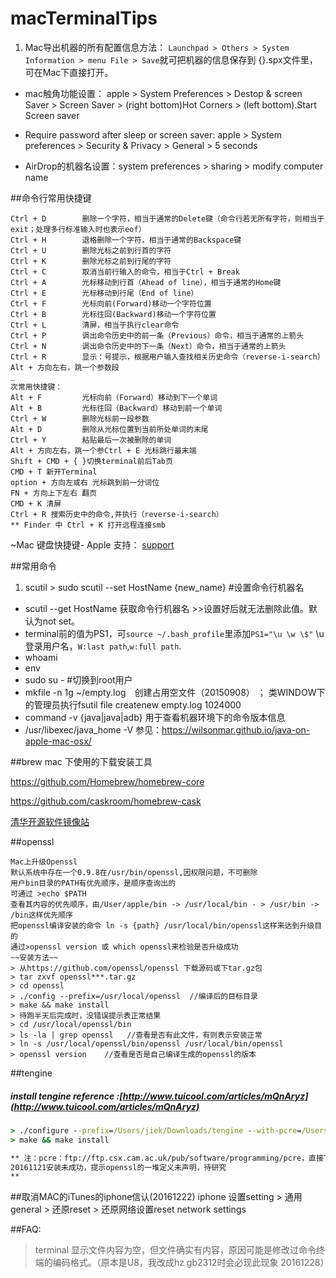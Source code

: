 # macTerminalTips

1. Mac导出机器的所有配置信息方法： `Launchpad > Others > System Information > menu File > Save`就可把机器的信息保存到 {}.spx文件里，可在Mac下直接打开。

+ mac触角功能设置： apple > System Preferences > Destop & screen Saver > Screen Saver > (right bottom)Hot Corners > (left bottom).Start Screen saver

+ Require password after sleep or screen saver:  apple > System preferences > Security & Privacy > General > 5 seconds

+ AirDrop的机器名设置：system preferences > sharing > modify computer name

##命令行常用快捷键
```text
Ctrl + D        删除一个字符，相当于通常的Delete键（命令行若无所有字符，则相当于exit；处理多行标准输入时也表示eof）
Ctrl + H        退格删除一个字符，相当于通常的Backspace键
Ctrl + U        删除光标之前到行首的字符
Ctrl + K        删除光标之前到行尾的字符
Ctrl + C        取消当前行输入的命令，相当于Ctrl + Break
Ctrl + A        光标移动到行首（Ahead of line），相当于通常的Home键
Ctrl + E        光标移动到行尾（End of line）
Ctrl + F        光标向前(Forward)移动一个字符位置
Ctrl + B        光标往回(Backward)移动一个字符位置
Ctrl + L        清屏，相当于执行clear命令
Ctrl + P        调出命令历史中的前一条（Previous）命令，相当于通常的上箭头
Ctrl + N        调出命令历史中的下一条（Next）命令，相当于通常的上箭头
Ctrl + R        显示：号提示，根据用户输入查找相关历史命令（reverse-i-search）
Alt + 方向左右，跳一个参数段
_
次常用快捷键：
Alt + F         光标向前（Forward）移动到下一个单词
Alt + B         光标往回（Backward）移动到前一个单词
Ctrl + W        删除光标前一段参数
Alt + D         删除从光标位置到当前所处单词的末尾
Ctrl + Y        粘贴最后一次被删除的单词  
Alt + 方向左右，跳一个参Ctrl + E 光标跳行最末端
Shift + CMD + { }切换terminal前后Tab页
CMD + T 新开Terminal
option + 方向左或右 光标跳到前一分词位
FN + 方向上下左右 翻页
CMD + K 清屏
Ctrl + R 搜索历史中的命令,并执行（reverse-i-search）
** Finder 中 Ctrl + K 打开远程连接smb
```
~Mac 键盘快捷键- Apple 支持： [support](https://support.apple.com/zh-cn/HT201236)

##常用命令
  
  1. scutil > sudo scutil --set HostName {new_name} #设置命令行机器名
  + scutil --get HostName 获取命令行机器名 >>设置好后就无法删除此值。默认为not set。
  + terminal前的值为PS1，可`source ~/.bash_profile`里添加`PS1="\u \w \$"`
     \u登录用户名，`W:last path`,`w:full path`.
  + whoami
  + env
  + sudo su - #切换到root用户
  + mkfile -n 1g ~/empty.log　创建占用空文件（20150908）
    ； 类WINDOW下的管理员执行fsutil file createnew empty.log 1024000
  + command -v {java|java|adb} 用于查看机器环境下的命令版本信息
  + /usr/libexec/java_home -V 参见：https://wilsonmar.github.io/java-on-apple-mac-osx/

##brew
mac 下使用的下载安装工具

https://github.com/Homebrew/homebrew-core

https://github.com/caskroom/homebrew-cask

[清华开源软件镜像站](https://mirrors.tuna.tsinghua.edu.cn/help/homebrew/)

##openssl
  ```
  Mac上升级Openssl
  默认系统中存在一个0.9.8在/usr/bin/openssl,因权限问题，不可删除
  用户bin目录的PATH有优先顺序，是顺序查询出的
  可通过 >echo $PATH   
  查看其内容的优先顺序，由/User/apple/bin -> /usr/local/bin - > /usr/bin -> /bin这样优先顺序
  把openssl编译安装的命令 ln -s {path} /usr/local/bin/openssl这样来达到升级目的
  通过>openssl version 或 which openssl来检验是否升级成功
  ~~安装方法~~
  > 从https://github.com/openssl/openssl 下载源码或下tar.gz包
  > tar zxvf openssl***.tar.gz
  > cd openssl
  > ./config --prefix=/usr/local/openssl  //编译后的目标目录
  > make && make install
  > 待跑半天后完成时，没错误提示表正常结果
  > cd /usr/local/openssl/bin
  > ls -la | grep openssl   //查看是否有此文件，有则表示安装正常
  > ln -s /usr/local/openssl/bin/openssl /usr/local/bin/openssl
  > openssl version    //查看是否是自己编译生成的openssl的版本
  ```

##tengine
  ##### install tengine reference :[http://www.tuicool.com/articles/mQnAryz](http://www.tuicool.com/articles/mQnAryz)
```cmd
> ./configure --prefix=/Users/jiek/Downloads/tengine --with-pcre=/Users/jiek/Downloads/tengine_install/pcre-8.36 --with-zlib=/Users/jiek/Downloads/tengine\_install/zlib-1.2.8 --with-openssl=/Users/jiek/Downloads/tengine_install/openssl-1.0.2a --with-http_gzip_static_module --with-http_realip_module --with-http_stub_status_module --with-http_concat_module --with-http_footer_filter_module=shared --with-http_limit_req_module=shared
> make && make install

** 注：pcre：ftp://ftp.csx.cam.ac.uk/pub/software/programming/pcre，直接下载解压并放入--with-pcre的目录位置就行.
20161121安装未成功，提示openssl的一堆定义未声明，待研究
**
```
  
##取消MAC的iTunes的iphone信认(20161222)
 iphone 设置setting > 通用general > 还原reset > 还原网络设置reset network settings
 
 
##FAQ:
> terminal 显示文件内容为空，但文件确实有内容，原因可能是修改过命令终端的编码格式。（原本是U8，我改成hz gb2312时会必现此现象 20161228）
